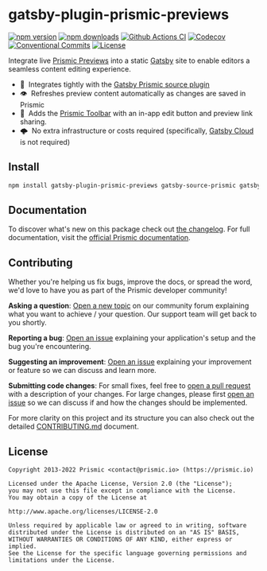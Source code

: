 # gatsby-plugin-prismic-previews

[![npm version][npm-version-src]][npm-version-href]
[![npm downloads][npm-downloads-src]][npm-downloads-href]
[![Github Actions CI][github-actions-ci-src]][github-actions-ci-href]
[![Codecov][codecov-src]][codecov-href]
[![Conventional Commits][conventional-commits-src]][conventional-commits-href]
[![License][license-src]][license-href]

Integrate live [Prismic Previews][prismic-previews] into a static [Gatsby][gatsby] site to enable editors a seamless content editing experience.

- 🤝 &nbsp;Integrates tightly with the [Gatsby Prismic source plugin][gatsby-source-prismic]
- 👁 &nbsp;Refreshes preview content automatically as changes are saved in Prismic
- 🚅 &nbsp;Adds the [Prismic Toolbar][prismic-toolbar] with an in-app edit button and preview link sharing.
- 🌩 &nbsp;No extra infrastructure or costs required (specifically, [Gatsby Cloud][gatsby-cloud] is not required)

## Install

```bash
npm install gatsby-plugin-prismic-previews gatsby-source-prismic gatsby-plugin-image
```

## Documentation

To discover what's new on this package check out [the changelog][changelog]. For full documentation, visit the [official Prismic documentation][prismic-docs].

## Contributing

Whether you're helping us fix bugs, improve the docs, or spread the word, we'd love to have you as part of the Prismic developer community!

**Asking a question**: [Open a new topic][forum-question] on our community forum explaining what you want to achieve / your question. Our support team will get back to you shortly.

**Reporting a bug**: [Open an issue][repo-bug-report] explaining your application's setup and the bug you're encountering.

**Suggesting an improvement**: [Open an issue][repo-feature-request] explaining your improvement or feature so we can discuss and learn more.

**Submitting code changes**: For small fixes, feel free to [open a pull request][repo-pull-requests] with a description of your changes. For large changes, please first [open an issue][repo-feature-request] so we can discuss if and how the changes should be implemented.

For more clarity on this project and its structure you can also check out the detailed [CONTRIBUTING.md][contributing] document.

## License

```
Copyright 2013-2022 Prismic <contact@prismic.io> (https://prismic.io)

Licensed under the Apache License, Version 2.0 (the "License");
you may not use this file except in compliance with the License.
You may obtain a copy of the License at

http://www.apache.org/licenses/LICENSE-2.0

Unless required by applicable law or agreed to in writing, software
distributed under the License is distributed on an "AS IS" BASIS,
WITHOUT WARRANTIES OR CONDITIONS OF ANY KIND, either express or implied.
See the License for the specific language governing permissions and
limitations under the License.
```

<!-- Links -->

[prismic]: https://prismic.io
[gatsby]: https://www.gatsbyjs.com/
[prismic-previews]: https://prismic.io/docs/core-concepts/preview-setup
[gatsby-source-prismic]: https://github.com/prismicio/prismic-gatsby/tree/main/packages/gatsby-source-prismic
[prismic-toolbar]: https://prismic.io/docs/technologies/previews-and-the-prismic-toolbar-javascript
[gatsby-cloud]: https://www.gatsbyjs.com/products/cloud/

<!-- TODO: Replace link with a more useful one if available -->

[prismic-docs]: https://prismic.io/docs/technologies/gatsby
[changelog]: https://github.com/prismicio/prismic-gatsby/blob/main/packages/gatsby-plugin-prismic-previews/CHANGELOG.md
[contributing]: https://github.com/prismicio/prismic-gatsby/blob/main/CONTRIBUTING.md

<!-- TODO: Replace link with a more useful one if available -->

[forum-question]: https://community.prismic.io
[repo-bug-report]: https://github.com/prismicio/prismic-gatsby/issues/new?assignees=&labels=bug&template=bug_report.md&title=
[repo-feature-request]: https://github.com/prismicio/prismic-gatsby/issues/new?assignees=&labels=enhancement&template=feature_request.md&title=
[repo-pull-requests]: https://github.com/prismicio/prismic-gatsby/pulls

<!-- Badges -->

[npm-version-src]: https://img.shields.io/npm/v/gatsby-plugin-prismic-previews/latest.svg
[npm-version-href]: https://npmjs.com/package/gatsby-plugin-prismic-previews
[npm-downloads-src]: https://img.shields.io/npm/dm/gatsby-plugin-prismic-previews.svg
[npm-downloads-href]: https://npmjs.com/package/gatsby-plugin-prismic-previews
[github-actions-ci-src]: https://github.com/prismicio/prismic-gatsby/workflows/ci/badge.svg
[github-actions-ci-href]: https://github.com/prismicio/prismic-gatsby/actions?query=workflow%3Aci
[codecov-src]: https://img.shields.io/codecov/c/github/prismicio/prismic-gatsby.svg
[codecov-href]: https://codecov.io/gh/prismicio/prismic-gatsby
[conventional-commits-src]: https://img.shields.io/badge/Conventional%20Commits-1.0.0-yellow.svg
[conventional-commits-href]: https://conventionalcommits.org
[license-src]: https://img.shields.io/npm/l/gatsby-plugin-prismic-previews.svg
[license-href]: https://npmjs.com/package/gatsby-plugin-prismic-previews
